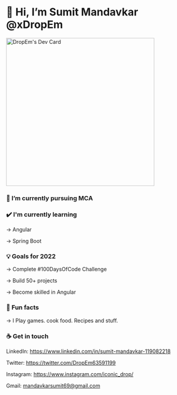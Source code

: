 # 👋 Hi, I’m Sumit Mandavkar @xDropEm

<a href="https://app.daily.dev/DropEm"><img src="https://api.daily.dev/devcards/2ee1524af5b0499e86bafcaf27182cd9.png?r=fc7" width="400" alt="DropEm's Dev Card"/></a>

### 🌱 I’m currently pursuing MCA


### ✔️ I'm currently learning

  -> Angular

  -> Spring Boot


### 💡 Goals for 2022

  -> Complete #100DaysOfCode Challenge

  -> Build 50+ projects

  -> Become skilled in Angular

### 🌴 Fun facts

  -> I Play games. cook food. Recipes and stuff.


### ☕ Get in touch

 LinkedIn: https://www.linkedin.com/in/sumit-mandavkar-119082218

 Twitter: https://twitter.com/DropEm63591199

 Instagram: https://www.instagram.com/iconic_drop/

 Gmail: mandavkarsumit69@gmail.com

<!---
Drop-Em/Drop-Em is a ✨ special ✨ repository because its `README.md` (this file) appears on your GitHub profile.
You can click the Preview link to take a look at your changes.
--->

